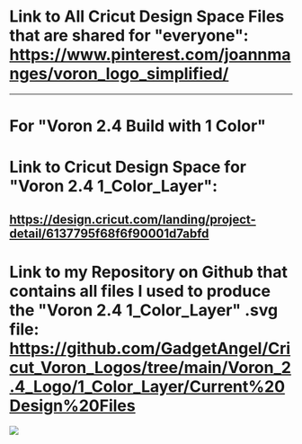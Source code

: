 # Link to All Cricut Design Space Files that are shared for "everyone": https://www.pinterest.com/joannmanges/voron_logo_simplified/

---

# For "Voron 2.4 Build with 1 Color"

# Link to Cricut Design Space for "Voron 2.4 1_Color_Layer":
## https://design.cricut.com/landing/project-detail/6137795f68f6f90001d7abfd

# Link to my Repository on Github that contains all files I used to produce the "Voron 2.4 1_Color_Layer" .svg file: https://github.com/GadgetAngel/Cricut_Voron_Logos/tree/main/Voron_2.4_Logo/1_Color_Layer/Current%20Design%20Files

<img src="https://github.com/GadgetAngel/VoronUsers/blob/Cricut_Voron_Logos_by_GadgetAngel/printer_mods/GadgetAngel/Cricut_Voron_Logos/images/Voron2.4_1Color.jpg?raw=true" />
